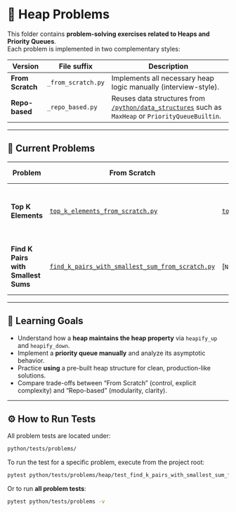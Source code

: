 # 🧮 Heap Problems

This folder contains **problem-solving exercises related to Heaps and Priority Queues**.  
Each problem is implemented in two complementary styles:

| Version | File suffix | Description |
|----------|--------------|--------------|
| **From Scratch** | `_from_scratch.py` | Implements all necessary heap logic manually (interview-style). |
| **Repo-based** | `_repo_based.py` | Reuses data structures from [`/python/data_structures`](../../python/data_structures) such as `MaxHeap` or `PriorityQueueBuiltin`. |

---

## 📂 Current Problems

| Problem | From Scratch | Repo-based | Description | Time Complexity |
|----------|---------------|-------------|--------------|----------------|
| **Top K Elements** | [`top_k_elements_from_scratch.py`](./top_k_elements_from_scratch.py) | [`top_k_elements_repo_based.py`](./top_k_elements_repo_based.py) | Find the **k largest elements** in an unsorted array using a heap. | O(n log k) |
| **Find K Pairs with Smallest Sums** | [`find_k_pairs_with_smallest_sum_from_scratch.py`](./find_k_pairs_with_smallest_sum_from_scratch.py) | [`N/A`] | Find K Pairs with Smallest Sums using a priority queue. | O(n log k) |

---

## 🧠 Learning Goals

- Understand how a **heap maintains the heap property** via `heapify_up` and `heapify_down`.
- Implement a **priority queue manually** and analyze its asymptotic behavior.
- Practice **using** a pre-built heap structure for clean, production-like solutions.
- Compare trade-offs between “From Scratch” (control, explicit complexity) and “Repo-based” (modularity, clarity).

---

## ⚙️ How to Run Tests

All problem tests are located under:
```bash
python/tests/problems/
```

To run the test for a specific problem, execute from the project root:
```bash
pytest python/tests/problems/heap/test_find_k_pairs_with_smallest_sum_from_scratch.py -v
```

Or to run **all problem tests**:
```bash
pytest python/tests/problems -v
```